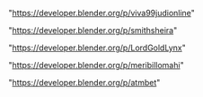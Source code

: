"https://developer.blender.org/p/viva99judionline"

"https://developer.blender.org/p/smithsheira"

"https://developer.blender.org/p/LordGoldLynx"

"https://developer.blender.org/p/meribillomahi"

"https://developer.blender.org/p/atmbet"

